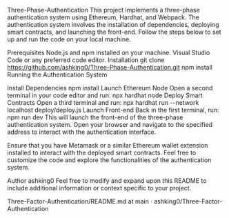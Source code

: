 Three-Phase-Authentication
This project implements a three-phase authentication system using Ethereum, Hardhat, and Webpack. The authentication system involves the installation of dependencies, deploying smart contracts, and launching the front-end. Follow the steps below to set up and run the code on your local machine.

Prerequisites
Node.js and npm installed on your machine.
Visual Studio Code or any preferred code editor.
Installation
git clone https://github.com/ashking0/Three-Phase-Authentication.git
npm install
Running the Authentication System

Install Dependencies
npm install
Launch Ethereum Node Open a second terminal in your code editor and run:
npx hardhat node
Deploy Smart Contracts Open a third terminal and run:
npx hardhat run --network localhost deploy/deploy.js
Launch Front-end Back in the first terminal, run:
npm run dev
This will launch the front-end of the three-phase authentication system. Open your browser and navigate to the specified address to interact with the authentication interface.

Ensure that you have Metamask or a similar Ethereum wallet extension installed to interact with the deployed smart contracts. Feel free to customize the code and explore the functionalities of the authentication system.

Author
ashking0
Feel free to modify and expand upon this README to include additional information or context specific to your project.

Three-Factor-Authentication/README.md at main · ashking0/Three-Factor-Authentication
